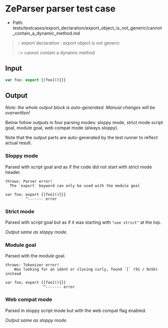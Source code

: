 # ZeParser parser test case

- Path: tests/testcases/export_declaration/export_object_is_not_generic/cannot_contain_a_dynamic_method.md

> :: export declaration : export object is not generic
>
> ::> cannot contain a dynamic method

## Input

`````js
var foo; export {[foo](){}}
`````

## Output

_Note: the whole output block is auto-generated. Manual changes will be overwritten!_

Below follow outputs in four parsing modes: sloppy mode, strict mode script goal, module goal, web compat mode (always sloppy).

Note that the output parts are auto-generated by the test runner to reflect actual result.

### Sloppy mode

Parsed with script goal and as if the code did not start with strict mode header.

`````
throws: Parser error!
  The `export` keyword can only be used with the module goal

var foo; export {[foo](){}}
         ^------- error
`````

### Strict mode

Parsed with script goal but as if it was starting with `"use strict"` at the top.

_Output same as sloppy mode._

### Module goal

Parsed with the module goal.

`````
throws: Tokenizer error!
    Was looking for an ident or closing curly, found `[` (91 / 0x5b) instead

var foo; export {[foo](){}}
                 ^------- error
`````


### Web compat mode

Parsed in sloppy script mode but with the web compat flag enabled.

_Output same as sloppy mode._
